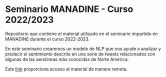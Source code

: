 # Seminario MANADINE - Curso 2022/2023
Repositorio que contiene el material utilizado en el seminario impartido en MANADINE durante el curso 2022-2023.

En este seminario crearemos un modelo de NLP que nos ayude a analizar y predecir el sentimiento descrito en una serie de tweets relacionados con algunas de las aerolíneas más conocidas de Norte América.

Este [link]() proporciona acceso al material de manera remota.